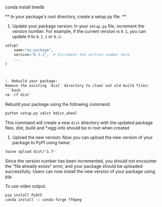 conda install treelib

** In your package's root directory, create a setup.py file. **



1. Update your package version:
In your `setup.py` file, increment the version number. For example, if the current version is `0.1`, you can update it to `0.1.1` or `0.2`:
```python
setup(
    name="my-package",
    version="0.1.1",  # Increment the version number here
    ...
)



1. Rebuild your package:
Remove the existing `dist` directory to clear out old build files:
```bash
rm -rf dist

```

Rebuild your package using the following command:
```bash
python setup.py sdist bdist_wheel

```
This command will create a new `dist` directory with the updated package files.
dist, build and *.egg-info should be in root when created


1. Upload the new version:
Now you can upload the new version of your package to PyPI using twine:

```bash
twine upload dist/*1.7*

```
Since the version number has been incremented, you should not encounter the "file already exists" error, and your package should be uploaded successfully. Users can now install the new version of your package using pip.



To use video output. 
```bash
pip install PyQt5
conda install -c conda-forge ffmpeg
```
